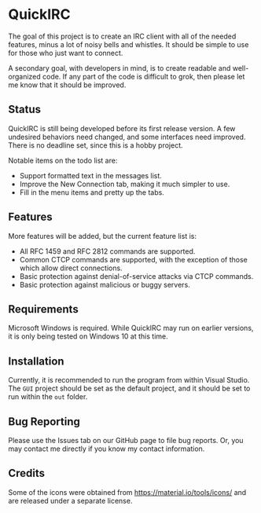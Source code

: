 # QuickIRC

The goal of this project is to create an IRC client with all of the needed features, minus a lot of noisy bells and whistles. It should be simple to use for those who just want to connect.

A secondary goal, with developers in mind, is to create readable and well-organized code. If any part of the code is difficult to grok, then please let me know that it should be improved.

## Status

QuickIRC is still being developed before its first release version. A few undesired behaviors need changed, and some interfaces need improved. There is no deadline set, since this is a hobby project.

Notable items on the todo list are:
 * Support formatted text in the messages list.
 * Improve the New Connection tab, making it much simpler to use.
 * Fill in the menu items and pretty up the tabs.
 
## Features

More features will be added, but the current feature list is:
 * All RFC 1459 and RFC 2812 commands are supported.
 * Common CTCP commands are supported, with the exception of those which allow direct connections.
 * Basic protection against denial-of-service attacks via CTCP commands.
 * Basic protection against malicious or buggy servers.
 
 
## Requirements

Microsoft Windows is required. While QuickIRC may run on earlier versions, it is only being tested on Windows 10 at this time.

## Installation

Currently, it is recommended to run the program from within Visual Studio. The `GUI` project should be set as the default project, and it should be set to run within the `out` folder.

## Bug Reporting

Please use the Issues tab on our GitHub page to file bug reports. Or, you may contact me directly if you know my contact information.

## Credits

Some of the icons were obtained from <https://material.io/tools/icons/> and are released under a separate license.
